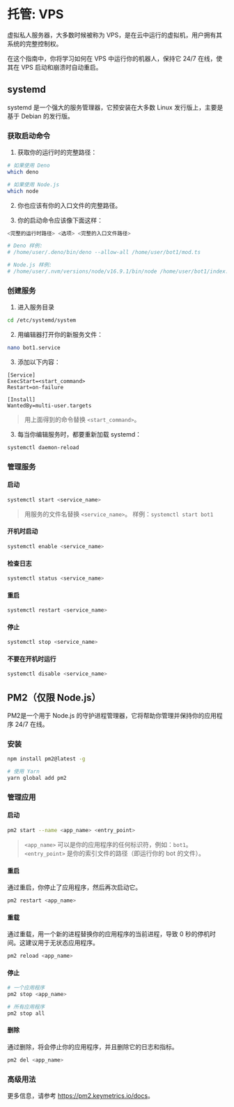 # 托管: VPS

虚拟私人服务器，大多数时候被称为 VPS，是在云中运行的虚拟机，用户拥有其系统的完整控制权。

在这个指南中，你将学习如何在 VPS 中运行你的机器人，保持它 24/7 在线，使其在 VPS 启动和崩溃时自动重启。

## systemd

systemd 是一个强大的服务管理器，它预安装在大多数 Linux 发行版上，主要是基于 Debian 的发行版。

### 获取启动命令

1. 获取你的运行时的完整路径：

```bash
# 如果使用 Deno
which deno

# 如果使用 Node.js
which node
```

2. 你也应该有你的入口文件的完整路径。

3. 你的启动命令应该像下面这样：

```bash
<完整的运行时路径> <选项> <完整的入口文件路径>

# Deno 样例:
# /home/user/.deno/bin/deno --allow-all /home/user/bot1/mod.ts

# Node.js 样例:
# /home/user/.nvm/versions/node/v16.9.1/bin/node /home/user/bot1/index.js
```

### 创建服务

1. 进入服务目录

```bash
cd /etc/systemd/system
```

2. 用编辑器打开你的新服务文件：

```bash
nano bot1.service
```

3. 添加以下内容：

```text
[Service]
ExecStart=<start_command>
Restart=on-failure

[Install]
WantedBy=multi-user.targets
```

> 用上面得到的命令替换 `<start_command>`。

3. 每当你编辑服务时，都要重新加载 systemd：

```bash
systemctl daemon-reload
```

### 管理服务

#### 启动

```bash
systemctl start <service_name>
```

> 用服务的文件名替换 `<service_name>`。
> 样例：`systemctl start bot1`

#### 开机时启动

```bash
systemctl enable <service_name>
```

#### 检查日志

```bash
systemctl status <service_name>
```

#### 重启

```bash
systemctl restart <service_name>
```

#### 停止

```bash
systemctl stop <service_name>
```

#### 不要在开机时运行

```bash
systemctl disable <service_name>
```

## PM2（仅限 Node.js）

PM2是一个用于 Node.js 的守护进程管理器，它将帮助你管理并保持你的应用程序 24/7 在线。

### 安装

```bash
npm install pm2@latest -g

# 使用 Yarn
yarn global add pm2
```

### 管理应用

#### 启动

```bash
pm2 start --name <app_name> <entry_point>
```

> `<app_name>` 可以是你的应用程序的任何标识符，例如：`bot1`。
> `<entry_point>` 是你的索引文件的路径（即运行你的 bot 的文件）。

#### 重启

通过重启，你停止了应用程序，然后再次启动它。

```bash
pm2 restart <app_name>
```

#### 重载

通过重载，用一个新的进程替换你的应用程序的当前进程，导致 0 秒的停机时间。这建议用于无状态应用程序。

```bash
pm2 reload <app_name>
```

#### 停止

```bash
# 一个应用程序
pm2 stop <app_name>

# 所有应用程序
pm2 stop all
```

#### 删除

通过删除，将会停止你的应用程序，并且删除它的日志和指标。

```bash
pm2 del <app_name>
```

### 高级用法

更多信息，请参考 <https://pm2.keymetrics.io/docs>。

